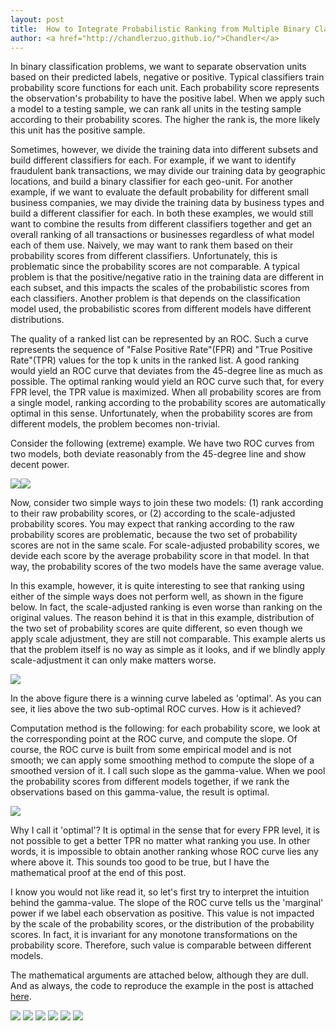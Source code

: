 ```yaml
---
layout: post
title:  How to Integrate Probabilistic Ranking from Multiple Binary Classifiers
author: <a href="http://chandlerzuo.github.io/">Chandler</a>
---
```


In binary classification problems, we want to separate observation units based on their predicted labels, negative or positive. Typical classifiers train probability score functions for each unit. Each probability score represents the observation's probability to have the positive label. When we apply such a model to a testing sample, we can rank all units in the testing sample according to their probability scores. The higher the rank is, the more likely this unit has the positive sample.

Sometimes, however, we divide the training data into different subsets and build different classifiers for each. For example, if we want to identify fraudulent bank transactions, we may divide our training data by geographic locations, and build a binary classifier for each geo-unit. For another example, if we want to evaluate the default probability for different small business companies, we may divide the training data by business types and build a different classifier for each. In both these examples, we would still want to combine the results from different classifiers together and get an overall ranking of all transactions or businesses regardless of what model each of them use. Naively, we may want to rank them based on their probability scores from different classifiers. Unfortunately, this is problematic since the probability scores are not comparable. A typical problem is that the positive/negative ratio in the training data are different in each subset, and this impacts the scales of the probabilistic scores from each classifiers. Another problem is that depends on the classification model used, the probabilistic scores from different models have different distributions.

The quality of a ranked list can be represented by an ROC. Such a curve represents the sequence of "False Positive Rate"(FPR) and "True Positive Rate"(TPR) values for the top k units in the ranked list. A good ranking would yield an ROC curve that deviates from the 45-degree line as much as possible. The optimal ranking would yield an ROC curve such that, for every FPR level, the TPR value is maximized. When all probability scores are from a single model, ranking according to the probability scores are automatically optimal in this sense. Unfortunately, when the probability scores are from different models, the problem becomes non-trivial.

Consider the following (extreme) example. We have two ROC curves from two models, both deviate reasonably from the 45-degree line and show decent power.

![](https://dl.dropboxusercontent.com/u/72368739/blog/rocpool/roc_pool_1.jpg)![](https://dl.dropboxusercontent.com/u/72368739/blog/rocpool/roc_pool_2.jpg)

Now, consider two simple ways to join these two models: (1) rank according to their raw probability scores, or (2) according to the scale-adjusted probability scores. You may expect that ranking according to the raw probability scores are problematic, because the two set of probability scores are not in the same scale. For scale-adjusted probability scores, we devide each score by the average probability score in that model. In that way, the probability scores of the two models have the same average value.

In this example, however, it is quite interesting to see that ranking using either of the simple ways does not perform well, as shown in the figure below. In fact, the scale-adjusted ranking is even worse than ranking on the original values. The reason behind it is that in this example, distribution of the two set of probability scores are quite different, so even though we apply scale adjustment, they are still not comparable. This example alerts us that the problem itself is no way as simple as it looks, and if we blindly apply scale-adjustment it can only make matters worse.

![](https://dl.dropboxusercontent.com/u/72368739/blog/rocpool/roc_pool_compare.jpg)

In the above figure there is a winning curve labeled as 'optimal'. As you can see, it lies above the two sub-optimal ROC curves. How is it achieved?

Computation method is the following: for each probability score, we look at the corresponding point at the ROC curve, and compute the slope. Of course, the ROC curve is built from some empirical model and is not smooth; we can apply some smoothing method to compute the slope of a smoothed version of it. I call such slope as the gamma-value. When we pool the probability scores from different models together, if we rank the observations based on this gamma-value, the result is optimal.

![](https://dl.dropboxusercontent.com/u/72368739/blog/rocpool/roc_gamma.jpg)

Why I call it 'optimal'? It is optimal in the sense that for every FPR level, it is not possible to get a better TPR no matter what ranking you use. In other words, it is impossible to obtain another ranking whose ROC curve lies any where above it. This sounds too good to be true, but I have the mathematical proof at the end of this post.

I know you would not like read it, so let's first try to interpret the intuition behind the gamma-value. The slope of the ROC curve tells us the 'marginal' power if we label each observation as positive. This value is not impacted by the scale of the probability scores, or the distribution of the probability scores. In fact, it is invariant for any monotone transformations on the probability score. Therefore, such value is comparable between different models.

The mathematical arguments are attached below, although they are dull. And as always, the code to reproduce the example in the post is attached [here](https://dl.dropboxusercontent.com/u/72368739/blog/rocpool/pool_roc.R).

![](https://dl.dropboxusercontent.com/u/72368739/blog/rocpool/poolroc_eq1.png)
![](https://dl.dropboxusercontent.com/u/72368739/blog/rocpool/poolroc_eq2.png)
![](https://dl.dropboxusercontent.com/u/72368739/blog/rocpool/poolroc_eq3.png)
![](https://dl.dropboxusercontent.com/u/72368739/blog/rocpool/poolroc_eq4.png)
![](https://dl.dropboxusercontent.com/u/72368739/blog/rocpool/poolroc_eq5.png)
![](https://dl.dropboxusercontent.com/u/72368739/blog/rocpool/poolroc_eq6.png)
